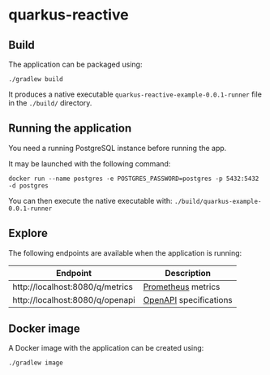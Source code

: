 # quarkus-reactive

## Build

The application can be packaged using:

```shell script
./gradlew build
```

It produces a native executable `quarkus-reactive-example-0.0.1-runner` file in the `./build/` directory.

## Running the application

You need a running PostgreSQL instance before running the app.

It may be launched with the following command:

```shell script
docker run --name postgres -e POSTGRES_PASSWORD=postgres -p 5432:5432 -d postgres
```

You can then execute the native executable with: `./build/quarkus-example-0.0.1-runner`

## Explore

The following endpoints are available when the application is running:

| Endpoint                        | Description                                 |
| ------------------------------- | ------------------------------------------- |
| http://localhost:8080/q/metrics | [Prometheus](https://prometheus.io) metrics |
| http://localhost:8080/q/openapi | [OpenAPI](https://github.com/OAI/OpenAPI-Specification/blob/main/versions/3.0.0.md) specifications |

## Docker image

A Docker image with the application can be created using:

```shell script
./gradlew image
```
